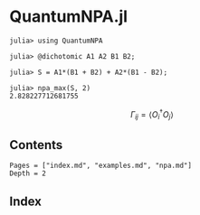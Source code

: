 # QuantumNPA.jl

```julia-repl
julia> using QuantumNPA

julia> @dichotomic A1 A2 B1 B2;

julia> S = A1*(B1 + B2) + A2*(B1 - B2);

julia> npa_max(S, 2)
2.828227712681755
```

$$\Gamma_{ij} = \langle O^{\dagger}_{i} O_{j} \rangle$$



## Contents

```@contents
Pages = ["index.md", "examples.md", "npa.md"]
Depth = 2
```



## Index

```@index
```
